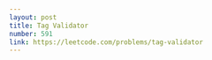 ```yaml
---
layout: post
title: Tag Validator
number: 591
link: https://leetcode.com/problems/tag-validator
---
```

